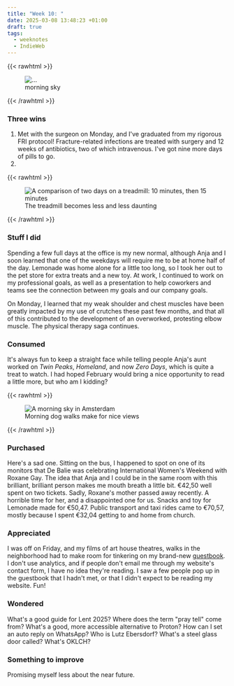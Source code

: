 ```yaml
---
title: "Week 10: "
date: 2025-03-08 13:48:23 +01:00
draft: true
tags:
  - weeknotes
  - IndieWeb
---
```


{{< rawhtml >}}

<figure>
    <img src="..."
         alt="...">
    <figcaption>morning sky</figcaption>
</figure>
{{< /rawhtml >}}

### Three wins

1. Met with the surgeon on Monday, and I've graduated from my rigorous FRI protocol! Fracture-related infections are treated with surgery and 12 weeks of antibiotics, two of which intravenous. I've got nine more days of pills to go.
2. 

<!--more-->

{{< rawhtml >}}

<figure>
    <img src="/img/photos/2025-03-02_02.jpg"
         alt="A comparison of two days on a treadmill: 10 minutes, then 15 minutes">
    <figcaption>The treadmill becomes less and less daunting</figcaption>
</figure>
{{< /rawhtml >}}

### Stuff I did

Spending a few full days at the office is my new normal, although Anja and I soon learned that one of the weekdays will require me to be at home half of the day. Lemonade was home alone for a little too long, so I took her out to the pet store for extra treats and a new toy. At work, I continued to work on my professional goals, as well as a presentation to help coworkers and teams see the connection between my goals and our company goals.

On Monday, I learned that my weak shoulder and chest muscles have been greatly impacted by my use of crutches these past few months, and that all of this contributed to the development of an overworked, protesting elbow muscle. The physical therapy saga continues.

### Consumed

It's always fun to keep a straight face while telling people Anja's aunt worked on _Twin Peaks_, _Homeland_, and now _Zero Days_, which is quite a treat to watch. I had hoped February would bring a nice opportunity to read a little more, but who am I kidding?

{{< rawhtml >}}

<figure>
    <img src="/img/photos/2025-03-02_03.jpg"
         alt="A morning sky in Amsterdam">
    <figcaption>Morning dog walks make for nice views</figcaption>
</figure>
{{< /rawhtml >}}

### Purchased

Here's a sad one. Sitting on the bus, I happened to spot on one of its monitors that De Balie was celebrating International Women's Weekend with Roxane Gay. The idea that Anja and I could be in the same room with this brilliant, brilliant person makes me mouth breath a little bit. €42,50 well spent on two tickets. Sadly, Roxane's mother passed away recently. A horrible time for her, and a disappointed one for us. Snacks and toy for Lemonade made for €50,47. Public transport and taxi rides came to €70,57, mostly because I spent €32,04 getting to and home from church.

### Appreciated

I was off on Friday, and my films of art house theatres, walks in the neighborhood had to make room for tinkering on my brand-new [guestbook](/guestbook). I don't use analytics, and if people don't email me through my website's contact form, I have no idea they're reading. I saw a few people pop up in the guestbook that I hadn't met, or that I didn't expect to be reading my website. Fun!

### Wondered

What's a good guide for Lent 2025? Where does the term "pray tell" come from? What's a good, more accessible alternative to Proton? How can I set an auto reply on WhatsApp? Who is Lutz Ebersdorf? What's a steel glass door called? What's OKLCH?

### Something to improve

Promising myself less about the near future.
